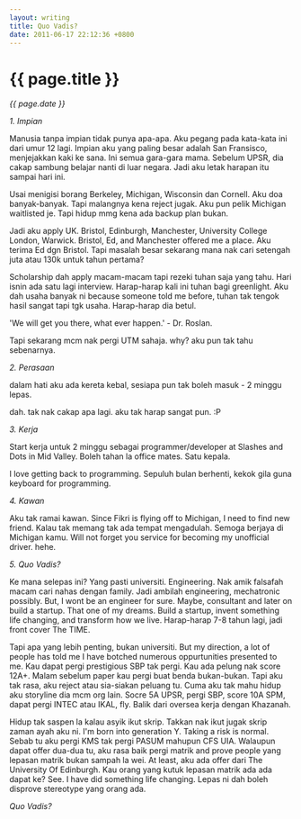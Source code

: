 ```yaml
---
layout: writing
title: Quo Vadis?
date: 2011-06-17 22:12:36 +0800
---
```


# {{ page.title }}

_{{ page.date }}_

*1. Impian*

Manusia tanpa impian tidak punya apa-apa. Aku pegang pada kata-kata ini dari umur 12 lagi. Impian aku yang paling besar adalah San Fransisco, menjejakkan kaki ke sana. Ini semua gara-gara mama. Sebelum UPSR, dia cakap sambung belajar nanti di luar negara. Jadi aku letak harapan itu sampai hari ini.

Usai menigisi borang Berkeley, Michigan, Wisconsin dan Cornell. Aku doa banyak-banyak. Tapi malangnya kena reject jugak. Aku pun pelik Michigan waitlisted je. Tapi hidup mmg kena ada backup plan bukan.

Jadi aku apply UK. Bristol, Edinburgh, Manchester, University College London, Warwick. Bristol, Ed, and Manchester offered me a place. Aku terima Ed dgn Bristol. Tapi masalah besar sekarang mana nak cari setengah juta atau 130k untuk tahun pertama?

Scholarship dah apply macam-macam tapi rezeki tuhan saja yang tahu. Hari isnin ada satu lagi interview. Harap-harap kali ini tuhan bagi greenlight. Aku dah usaha banyak ni because someone told me before, tuhan tak tengok hasil sangat tapi tgk usaha. Harap-harap dia betul.

'We will get you there, what ever happen.' - Dr. Roslan.

Tapi sekarang mcm nak pergi UTM sahaja. why? aku pun tak tahu sebenarnya.

*2. Perasaan*

dalam hati aku ada kereta kebal, sesiapa pun tak boleh masuk - 2 minggu lepas.

dah. tak nak cakap apa lagi. aku tak harap sangat pun. :P

*3. Kerja*

Start kerja untuk 2 minggu sebagai programmer/developer at Slashes and Dots in Mid Valley. Boleh tahan la office mates. Satu kepala.

I love getting back to programming. Sepuluh bulan berhenti, kekok gila guna keyboard for programming.

*4. Kawan*

Aku tak ramai kawan. Since Fikri is flying off to Michigan, I need to find new friend. Kalau tak memang tak ada tempat mengadulah. Semoga berjaya di Michigan kamu. Will not forget you service for becoming my unofficial driver. hehe.

*5. Quo Vadis?*

Ke mana selepas ini? Yang pasti universiti. Engineering. Nak amik falsafah macam cari nahas dengan family. Jadi ambilah engineering, mechatronic possibly. But, I wont be an engineer for sure. Maybe, consultant and later on build a startup. That one of my dreams. Build a startup, invent something life changing, and transform how we live. Harap-harap 7-8 tahun lagi, jadi front cover The TIME.

Tapi apa yang lebih penting, bukan universiti. But my direction, a lot of people has told me I have botched numerous oppurtunities presented to me. Kau dapat pergi prestigious SBP tak pergi. Kau ada pelung nak score 12A+. Malam sebelum paper kau pergi buat benda bukan-bukan. Tapi aku tak rasa, aku reject atau sia-siakan peluang tu. Cuma aku tak mahu hidup aku storyline dia mcm org lain. Socre 5A UPSR, pergi SBP, score 10A SPM, dapat pergi INTEC atau IKAL, fly. Balik dari oversea kerja dengan Khazanah.

Hidup tak saspen la kalau asyik ikut skrip. Takkan nak ikut jugak skrip zaman ayah aku ni. I'm born into generation Y. Taking a risk is normal. Sebab tu aku  pergi KMS tak pergi PASUM mahupun CFS UIA. Walaupun dapat offer dua-dua tu, aku rasa baik pergi matrik and prove people yang lepasan matrik bukan sampah la wei. At least, aku ada offer dari The University Of Edinburgh. Kau orang yang kutuk lepasan matrik ada ada dapat ke? See. I have did something life changing. Lepas ni dah boleh disprove stereotype yang orang ada.

_Quo Vadis?_